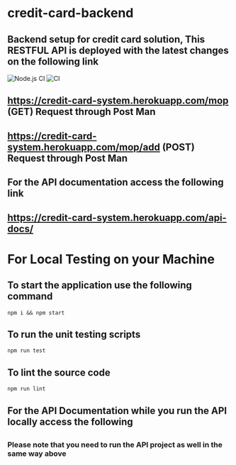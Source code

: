 # credit-card-backend
## Backend setup for credit card solution, This RESTFUL API is deployed with the latest changes on the following link

![Node.js CI](https://github.com/NiiMER/credit-card-backend/workflows/Node.js%20CI/badge.svg?branch=master)
![CI](https://github.com/NiiMER/credit-card-backend/workflows/CI/badge.svg)

## https://credit-card-system.herokuapp.com/mop (GET) Request through Post Man
## https://credit-card-system.herokuapp.com/mop/add (POST) Request through Post Man

## For the API documentation access the following link

## https://credit-card-system.herokuapp.com/api-docs/

# For Local Testing on your Machine
## To start the application use the following command

`npm i && npm start`

## To run the unit testing scripts

`npm run test`

## To lint the source code

`npm run lint`

## For the API Documentation while you run the API locally access the following
## 

### Please note that you need to run the API project as well in the same way above
